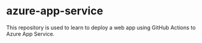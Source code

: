 # azure-app-service
This repository is used to learn to deploy a web app using GitHub Actions to Azure App Service.
